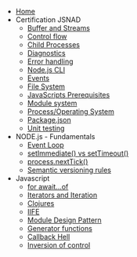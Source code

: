 - [Home](/)
- Certification JSNAD
  - [Buffer and Streams](certification/buffer-stream/README.md)
  - [Control flow](certification/control-flow/README.md)
  - [Child Processes](certification/child-processes/README.md)
  - [Diagnostics](certification/diagnostics/README.md)
  - [Error handling](certification/error-handling/README.md)
  - [Node.js CLI](certification/nodejs-cli/README.md)
  - [Events](certification/events/README.md)
  - [File System](certification/file-system/README.md)
  - [JavaScripts Prerequisites](certification/javascripts-prerequisites/README.md)
  - [Module system](certification/module-system/README.md)
  - [Process/Operating System](certification/process-operating-system/README.md)
  - [Package.json](certification/packagejson/README.md)
  - [Unit testing](certification/unit-testing/README.md)
- NODE.js - Fundamentals
  - [Event Loop](core/event-loop/README.md)
  - [setImmediate() vs setTimeout()](core/setimmediate-settimeout/README.md)
  - [process.nextTick()](core/nexttick/README.md)
  - [Semantic versioning rules](core/semantic-version/README.md)
- Javascript
  - [for await...of](javascript/for-await-of/README.md)
  - [Iterators and Iteration](javascript/iterators/README.md)
  - [Clojures](javascript/clojures/README.md)
  - [IIFE](javascript/iife/README.md)
  - [Module Design Pattern](javascript/module-pattern/README.md)
  - [Generator functions](javascript/generators/README.md)
  - [Callback Hell](javascript/callback-hell/README.md)
  - [Inversion of control](javascript/inversion-control/README.md)

